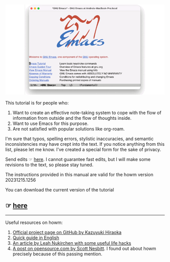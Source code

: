 ![](welcome.gif)

This tutorial is for people who:
1. Want to create an effective note-taking system to cope with the flow of information from outside and the flow of thoughts inside.
2. Want to use Emacs for this purpose.
3. Are not satisfied with popular solutions like org-roam.

I'm sure that typos, spelling errors, stylistic inaccuracies, and semantic inconsistencies may have crept into the text. If you notice anything from this list, please let me know. I've created a special form for the sake of privacy.

Send edits ☞ [here](https://forms.gle/AECEhwNjhzU57you7). I cannot guarantee fast edits, but I will make some revisions to the text, so please stay tuned.

The instructions provided in this manual are valid for the howm version 20231215.1256

You can download the current version of the tutorial 
## ☞ [here](Howm_tutorial_eng.pdf)

------
Useful resources on howm:
1. [Official project page on GitHub by Kazuyuki Hiraoka](https://github.com/kaorahi/howm)
2. [Quick guide in English](https://kaorahi.github.io/howm/README.html)
3. [An article by Leah Nukirchen with some useful life hacks](https://leahneukirchen.org/blog/archive/2022/03/note-taking-in-emacs-with-howm.html)
4. [A post on opensource.com by Scott Nesbitt](https://opensource.com/article/18/7/emacs-modes-note-taking). I found out about howm precisely because of this passing mention.
